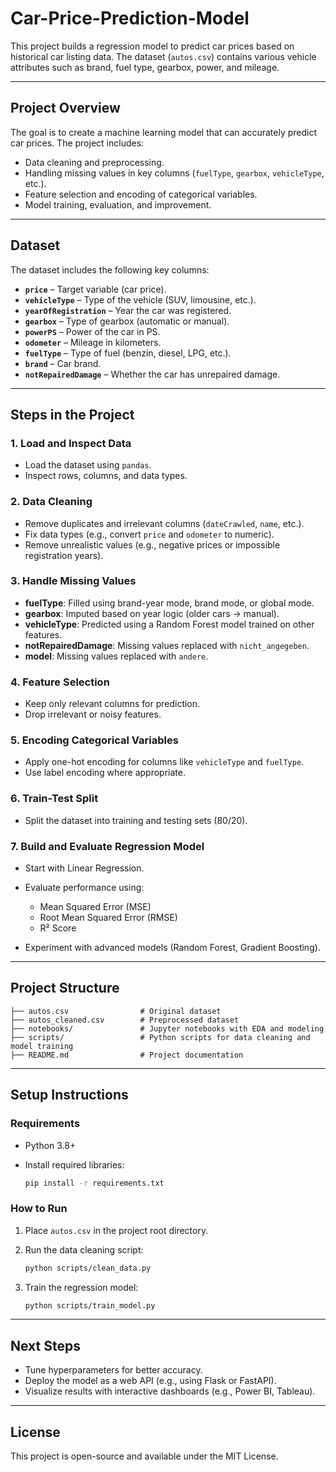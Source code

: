 # Car-Price-Prediction-Model

This project builds a regression model to predict car prices based on historical car listing data.
The dataset (`autos.csv`) contains various vehicle attributes such as brand, fuel type, gearbox, power, and mileage.

---

## **Project Overview**

The goal is to create a machine learning model that can accurately predict car prices.
The project includes:

* Data cleaning and preprocessing.
* Handling missing values in key columns (`fuelType`, `gearbox`, `vehicleType`, etc.).
* Feature selection and encoding of categorical variables.
* Model training, evaluation, and improvement.

---

## **Dataset**

The dataset includes the following key columns:

* **`price`** – Target variable (car price).
* **`vehicleType`** – Type of the vehicle (SUV, limousine, etc.).
* **`yearOfRegistration`** – Year the car was registered.
* **`gearbox`** – Type of gearbox (automatic or manual).
* **`powerPS`** – Power of the car in PS.
* **`odometer`** – Mileage in kilometers.
* **`fuelType`** – Type of fuel (benzin, diesel, LPG, etc.).
* **`brand`** – Car brand.
* **`notRepairedDamage`** – Whether the car has unrepaired damage.

---

## **Steps in the Project**

### **1. Load and Inspect Data**

* Load the dataset using `pandas`.
* Inspect rows, columns, and data types.

### **2. Data Cleaning**

* Remove duplicates and irrelevant columns (`dateCrawled`, `name`, etc.).
* Fix data types (e.g., convert `price` and `odometer` to numeric).
* Remove unrealistic values (e.g., negative prices or impossible registration years).

### **3. Handle Missing Values**

* **fuelType**: Filled using brand-year mode, brand mode, or global mode.
* **gearbox**: Imputed based on year logic (older cars → manual).
* **vehicleType**: Predicted using a Random Forest model trained on other features.
* **notRepairedDamage**: Missing values replaced with `nicht_angegeben`.
* **model**: Missing values replaced with `andere`.

### **4. Feature Selection**

* Keep only relevant columns for prediction.
* Drop irrelevant or noisy features.

### **5. Encoding Categorical Variables**

* Apply one-hot encoding for columns like `vehicleType` and `fuelType`.
* Use label encoding where appropriate.

### **6. Train-Test Split**

* Split the dataset into training and testing sets (80/20).

### **7. Build and Evaluate Regression Model**

* Start with Linear Regression.
* Evaluate performance using:

  * Mean Squared Error (MSE)
  * Root Mean Squared Error (RMSE)
  * R² Score
* Experiment with advanced models (Random Forest, Gradient Boosting).

---

## **Project Structure**

```
├── autos.csv                # Original dataset
├── autos_cleaned.csv        # Preprocessed dataset
├── notebooks/               # Jupyter notebooks with EDA and modeling
├── scripts/                 # Python scripts for data cleaning and model training
├── README.md                # Project documentation
```

---

## **Setup Instructions**

### **Requirements**

* Python 3.8+
* Install required libraries:

  ```bash
  pip install -r requirements.txt
  ```

### **How to Run**

1. Place `autos.csv` in the project root directory.
2. Run the data cleaning script:

   ```bash
   python scripts/clean_data.py
   ```
3. Train the regression model:

   ```bash
   python scripts/train_model.py
   ```

---

## **Next Steps**

* Tune hyperparameters for better accuracy.
* Deploy the model as a web API (e.g., using Flask or FastAPI).
* Visualize results with interactive dashboards (e.g., Power BI, Tableau).

---

## **License**

This project is open-source and available under the MIT License.
